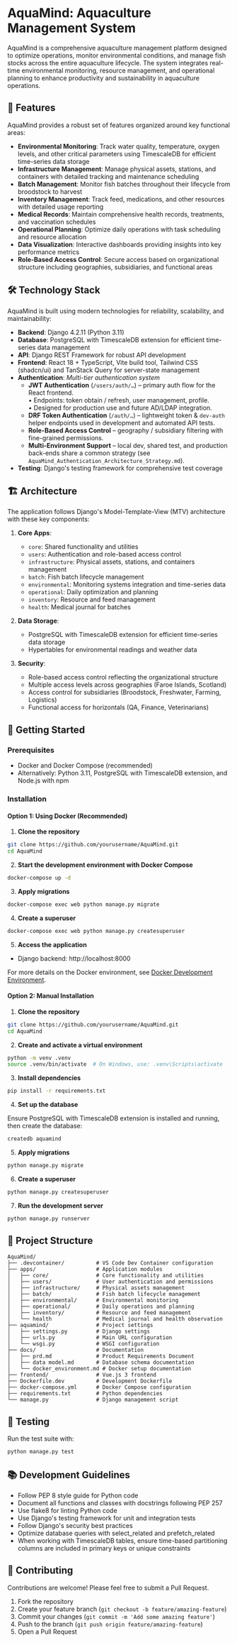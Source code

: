 # AquaMind: Aquaculture Management System

AquaMind is a comprehensive aquaculture management platform designed to optimize operations, monitor environmental conditions, and manage fish stocks across the entire aquaculture lifecycle. The system integrates real-time environmental monitoring, resource management, and operational planning to enhance productivity and sustainability in aquaculture operations.

## 🌊 Features

AquaMind provides a robust set of features organized around key functional areas:

- **Environmental Monitoring**: Track water quality, temperature, oxygen levels, and other critical parameters using TimescaleDB for efficient time-series data storage
- **Infrastructure Management**: Manage physical assets, stations, and containers with detailed tracking and maintenance scheduling
- **Batch Management**: Monitor fish batches throughout their lifecycle from broodstock to harvest
- **Inventory Management**: Track feed, medications, and other resources with detailed usage reporting
- **Medical Records**: Maintain comprehensive health records, treatments, and vaccination schedules
- **Operational Planning**: Optimize daily operations with task scheduling and resource allocation
- **Data Visualization**: Interactive dashboards providing insights into key performance metrics
- **Role-Based Access Control**: Secure access based on organizational structure including geographies, subsidiaries, and functional areas

## 🛠️ Technology Stack

AquaMind is built using modern technologies for reliability, scalability, and maintainability:

- **Backend**: Django 4.2.11 (Python 3.11)
- **Database**: PostgreSQL with TimescaleDB extension for efficient time-series data management
- **API**: Django REST Framework for robust API development
 - **Frontend**: React 18 + TypeScript, Vite build tool, Tailwind CSS (shadcn/ui) and TanStack Query for server-state management
- **Authentication**: *Multi-tier authentication system*  
  - **JWT Authentication** (`/users/auth/…`) – primary auth flow for the React frontend.  
    • Endpoints: token obtain / refresh, user management, profile.  
    • Designed for production use and future AD/LDAP integration.  
  - **DRF Token Authentication** (`/auth/…`) – lightweight token & `dev-auth` helper endpoints used in development and automated API tests.  
  - **Role-Based Access Control** – geography / subsidiary filtering with fine-grained permissions.  
  - **Multi-Environment Support** – local dev, shared test, and production back-ends share a common strategy (see `AquaMind_Authentication_Architecture_Strategy.md`).
- **Testing**: Django's testing framework for comprehensive test coverage

## 🏗️ Architecture

The application follows Django's Model-Template-View (MTV) architecture with these key components:

1. **Core Apps**:
   - `core`: Shared functionality and utilities
   - `users`: Authentication and role-based access control
   - `infrastructure`: Physical assets, stations, and containers management
   - `batch`: Fish batch lifecycle management
   - `environmental`: Monitoring systems integration and time-series data
   - `operational`: Daily optimization and planning
   - `inventory`: Resource and feed management
   - `health`: Medical journal for batches


2. **Data Storage**:
   - PostgreSQL with TimescaleDB extension for efficient time-series data storage
   - Hypertables for environmental readings and weather data

3. **Security**:
   - Role-based access control reflecting the organizational structure
   - Multiple access levels across geographies (Faroe Islands, Scotland)
   - Access control for subsidiaries (Broodstock, Freshwater, Farming, Logistics)
   - Functional access for horizontals (QA, Finance, Veterinarians)

## 🚀 Getting Started

### Prerequisites

- Docker and Docker Compose (recommended)
- Alternatively: Python 3.11, PostgreSQL with TimescaleDB extension, and Node.js with npm

### Installation

#### Option 1: Using Docker (Recommended)

1. **Clone the repository**

```bash
git clone https://github.com/yourusername/AquaMind.git
cd AquaMind
```

2. **Start the development environment with Docker Compose**

```bash
docker-compose up -d
```

3. **Apply migrations**

```bash
docker-compose exec web python manage.py migrate
```

4. **Create a superuser**

```bash
docker-compose exec web python manage.py createsuperuser
```

5. **Access the application**

- Django backend: http://localhost:8000

For more details on the Docker environment, see [Docker Development Environment](docs/docker_environment.md).

#### Option 2: Manual Installation

1. **Clone the repository**

```bash
git clone https://github.com/yourusername/AquaMind.git
cd AquaMind
```

2. **Create and activate a virtual environment**

```bash
python -m venv .venv
source .venv/bin/activate  # On Windows, use: .venv\Scripts\activate
```

3. **Install dependencies**

```bash
pip install -r requirements.txt
```

4. **Set up the database**

Ensure PostgreSQL with TimescaleDB extension is installed and running, then create the database:

```bash
createdb aquamind
```

5. **Apply migrations**

```bash
python manage.py migrate
```

6. **Create a superuser**

```bash
python manage.py createsuperuser
```

7. **Run the development server**

```bash
python manage.py runserver
```

## 📁 Project Structure

```
AquaMind/
├── .devcontainer/          # VS Code Dev Container configuration
├── apps/                   # Application modules
│   ├── core/               # Core functionality and utilities
│   ├── users/              # User authentication and permissions
│   ├── infrastructure/     # Physical assets management
│   ├── batch/              # Fish batch lifecycle management
│   ├── environmental/      # Environmental monitoring
│   ├── operational/        # Daily operations and planning
│   ├── inventory/          # Resource and feed management
│   └── health				# Medical journal and health observation
├── aquamind/               # Project settings
│   ├── settings.py         # Django settings
│   ├── urls.py             # Main URL configuration
│   └── wsgi.py             # WSGI configuration
├── docs/                   # Documentation
│   ├── prd.md              # Product Requirements Document
│   ├── data model.md       # Database schema documentation
│   └── docker_environment.md # Docker setup documentation
├── frontend/               # Vue.js 3 frontend
├── Dockerfile.dev          # Development Dockerfile
├── docker-compose.yml      # Docker Compose configuration
├── requirements.txt        # Python dependencies
└── manage.py               # Django management script
```

## 🧪 Testing

Run the test suite with:

```bash
python manage.py test
```

## 📚 Development Guidelines

- Follow PEP 8 style guide for Python code
- Document all functions and classes with docstrings following PEP 257
- Use flake8 for linting Python code
- Use Django's testing framework for unit and integration tests
- Follow Django's security best practices
- Optimize database queries with select_related and prefetch_related
- When working with TimescaleDB tables, ensure time-based partitioning columns are included in primary keys or unique constraints

## 🤝 Contributing

Contributions are welcome! Please feel free to submit a Pull Request.

1. Fork the repository
2. Create your feature branch (`git checkout -b feature/amazing-feature`)
3. Commit your changes (`git commit -m 'Add some amazing feature'`)
4. Push to the branch (`git push origin feature/amazing-feature`)
5. Open a Pull Request
